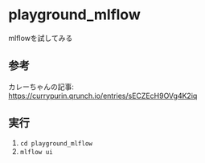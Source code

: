 # playground_mlflow
mlflowを試してみる

## 参考
カレーちゃんの記事: https://currypurin.qrunch.io/entries/sECZEcH9OVg4K2iq

## 実行
1. `cd playground_mlflow`
2. `mlflow ui`
